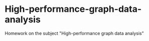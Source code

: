 # High-performance-graph-data-analysis
Homework on the subject "High-performance graph data analysis"
